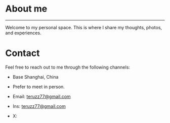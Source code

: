 # About me
---
Welcome to my personal space. This is where I share my thoughts, photos, and experiences.

# Contact

Feel free to reach out to me through the following channels:
- Base Shanghai, China
- Prefer to meet in person. 

- Email: teruzz77@gmail.com
- Ins: teruzz77@gmail.com
- X: 